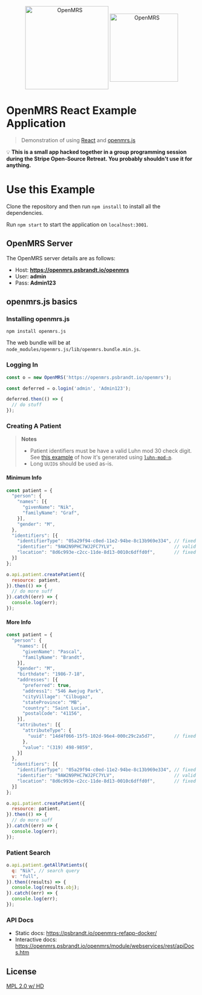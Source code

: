<p align="center">
  <img align="middle" src="https://talk.openmrs.org/uploads/default/original/2X/f/f1ec579b0398cb04c80a54c56da219b2440fe249.jpg" height="220px" alt="OpenMRS"/>
  <img align="middle" src="https://cdn.auth0.com/blog/react-js/react.png" height="180px" alt="OpenMRS"/>
</p>

# OpenMRS React Example Application

> Demonstration of using [React](http://facebook.github.io/react/) and [openmrs.js](https://github.com/psbrandt/openmrs.js)

:bulb: **This is a small app hacked together in a group programming session during
the Stripe Open-Source Retreat. You probably shouldn't use it for anything.**

# Use this Example

Clone the repository and then run `npm install` to install all the dependencies.

Run `npm start` to start the application on `localhost:3001`.

## OpenMRS Server

The OpenMRS server details are as follows:

 * Host: **https://openmrs.psbrandt.io/openmrs**
 * User: **admin**
 * Pass: **Admin123**

## openmrs.js basics

### Installing openmrs.js

```
npm install openmrs.js
```

The web bundle will be at `node_modules/openmrs.js/lib/openmrs.bundle.min.js`.

### Logging In

```js
const o = new OpenMRS('https://openmrs.psbrandt.io/openmrs');

const deferred = o.login('admin', 'Admin123');

deferred.then(() => {
  // do stuff
});
```

### Creating A Patient


> **Notes**
> * Patient identifiers must be have a valid Luhn mod 30 check digit. See [this example](https://github.com/psbrandt/openmrs.js/blob/master/examples/node/create-random-patients/create-random-patients.js#L74) of how it's generated using [`luhn-mod-n`](https://github.com/mikeymckay/luhn-mod-n).
> * Long `UUID`s should be used as-is.


#### Minimum Info

```js
const patient = {
  "person": {
    "names": [{
      "givenName": "Nik",
      "familyName": "Graf",
    }],
    "gender": "M",
  },
  "identifiers": [{
    "identifierType": "05a29f94-c0ed-11e2-94be-8c13b969e334", // fixed value
    "identifier": "9AW2N9PHC7WJ2FC7YLV",                      // valid Luhn mod 30 check digit
    "location": "8d6c993e-c2cc-11de-8d13-0010c6dffd0f",       // fixed value
  }]
};

o.api.patient.createPatient({
  resource: patient,
}).then(() => {
  // do more suff
}).catch((err) => {
  console.log(err);
});
```

#### More Info

```js
const patient = {
  "person": {
    "names": [{
      "givenName": "Pascal",
      "familyName": "Brandt",
    }],
    "gender": "M",
    "birthdate": "1986-7-18",
    "addresses": [{
      "preferred": true,
      "address1": "546 Awejug Park",
      "cityVillage": "Cilbugaz",
      "stateProvince": "MB",
      "country": "Saint Lucia",
      "postalCode": "41156",
    }],
    "attributes": [{
      "attributeType": {
        "uuid": "14d4f066-15f5-102d-96e4-000c29c2a5d7",       // fixed value
      },
      "value": "(319) 498-9859",
    }]
  },
  "identifiers": [{
    "identifierType": "05a29f94-c0ed-11e2-94be-8c13b969e334", // fixed value
    "identifier": "9AW2N9PHC7WJ2FC7YLV",                      // valid Luhn mod 30 check digit
    "location": "8d6c993e-c2cc-11de-8d13-0010c6dffd0f",       // fixed value
  }]
};

o.api.patient.createPatient({
  resource: patient,
}).then(() => {
  // do more suff
}).catch((err) => {
  console.log(err);
});
```

### Patient Search

```js
o.api.patient.getAllPatients({
  q: "Nik", // search query
  v: "full",
}).then((results) => {
  console.log(results.obj);
}).catch((err) => {
  console.log(err);
});
```

### API Docs

 * Static docs: https://psbrandt.io/openmrs-refapp-docker/
 * Interactive docs: https://openmrs.psbrandt.io/openmrs/module/webservices/rest/apiDocs.htm

## License

[MPL 2.0 w/ HD](http://openmrs.org/license/)

